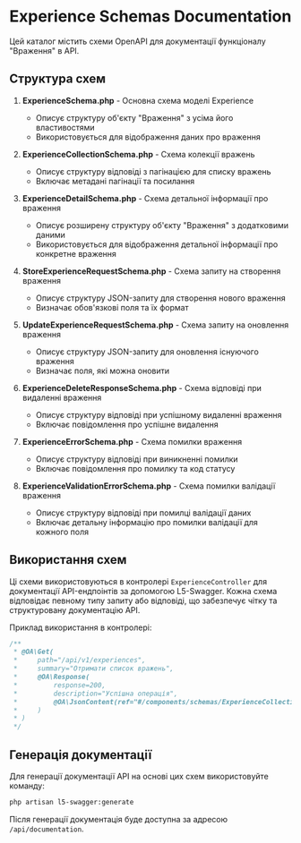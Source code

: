 # Experience Schemas Documentation

Цей каталог містить схеми OpenAPI для документації функціоналу "Враження" в API.

## Структура схем

1. **ExperienceSchema.php** - Основна схема моделі Experience
   - Описує структуру об'єкту "Враження" з усіма його властивостями
   - Використовується для відображення даних про враження

2. **ExperienceCollectionSchema.php** - Схема колекції вражень
   - Описує структуру відповіді з пагінацією для списку вражень
   - Включає метадані пагінації та посилання

3. **ExperienceDetailSchema.php** - Схема детальної інформації про враження
   - Описує розширену структуру об'єкту "Враження" з додатковими даними
   - Використовується для відображення детальної інформації про конкретне враження

4. **StoreExperienceRequestSchema.php** - Схема запиту на створення враження
   - Описує структуру JSON-запиту для створення нового враження
   - Визначає обов'язкові поля та їх формат

5. **UpdateExperienceRequestSchema.php** - Схема запиту на оновлення враження
   - Описує структуру JSON-запиту для оновлення існуючого враження
   - Визначає поля, які можна оновити

6. **ExperienceDeleteResponseSchema.php** - Схема відповіді при видаленні враження
   - Описує структуру відповіді при успішному видаленні враження
   - Включає повідомлення про успішне видалення

7. **ExperienceErrorSchema.php** - Схема помилки враження
   - Описує структуру відповіді при виникненні помилки
   - Включає повідомлення про помилку та код статусу

8. **ExperienceValidationErrorSchema.php** - Схема помилки валідації враження
   - Описує структуру відповіді при помилці валідації даних
   - Включає детальну інформацію про помилки валідації для кожного поля

## Використання схем

Ці схеми використовуються в контролері `ExperienceController` для документації API-ендпоінтів за допомогою L5-Swagger. Кожна схема відповідає певному типу запиту або відповіді, що забезпечує чітку та структуровану документацію API.

Приклад використання в контролері:

```php
/**
 * @OA\Get(
 *     path="/api/v1/experiences",
 *     summary="Отримати список вражень",
 *     @OA\Response(
 *         response=200,
 *         description="Успішна операція",
 *         @OA\JsonContent(ref="#/components/schemas/ExperienceCollection")
 *     )
 * )
 */
```

## Генерація документації

Для генерації документації API на основі цих схем використовуйте команду:

```bash
php artisan l5-swagger:generate
```

Після генерації документація буде доступна за адресою `/api/documentation`.
